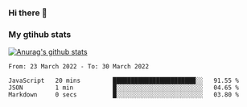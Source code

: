### Hi there 👋

### My gtihub stats

[![Anurag's github stats](https://github-readme-stats.vercel.app/api?username=gaozhidong)](https://github.com/gaozhidong/github-readme-stats)

<!--START_SECTION:waka-->

```text
From: 23 March 2022 - To: 30 March 2022

JavaScript   20 mins         ███████████████████████░░   91.55 %
JSON         1 min           █░░░░░░░░░░░░░░░░░░░░░░░░   04.65 %
Markdown     0 secs          █░░░░░░░░░░░░░░░░░░░░░░░░   03.80 %
```

<!--END_SECTION:waka-->